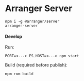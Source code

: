 # Arranger Server

```
npm i -g @arranger/server
arranger-server
```

#### Develop

Run:

```
PORT=<...> ES_HOST=<...> npm start
```

Build (required before publish):

```
npm run build
```

